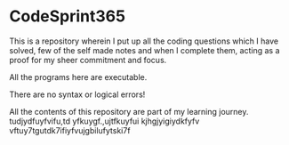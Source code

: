  # CodeSprint365
This is a repository wherein I put up all the coding questions which I have solved, few of the self made notes and when I complete them, acting as a proof for my sheer commitment and focus.

All the programs here are executable.

There are no syntax or logical errors!

All the contents of this repository are part of my learning journey.
tudjydfuyfvifu,td
yfkuygf.,ujtfkuyfui
kjhgjyigiydkfyfv
vftuy7tgutdk7ifiyfvujgbilufytski7f

